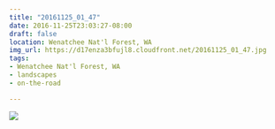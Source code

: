 ```yaml
---
title: "20161125_01_47"
date: 2016-11-25T23:03:27-08:00
draft: false
location: Wenatchee Nat'l Forest, WA
img_url: https://d17enza3bfujl8.cloudfront.net/20161125_01_47.jpg
tags:
- Wenatchee Nat'l Forest, WA
- landscapes
- on-the-road

---
```


![](https://d17enza3bfujl8.cloudfront.net/20161125_01_47.jpg)


